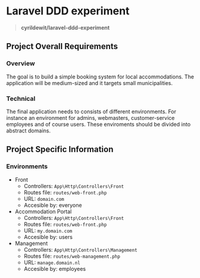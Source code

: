 # Laravel DDD experiment

> **cyrildewit/laravel-ddd-experiment**

## Project Overall Requirements

### Overview

The goal is to build a simple booking system for local accommodations. The application will be medium-sized and it targets small municipalities.

### Technical

The final application needs to consists of different environments. For instance an environment for admins, webmasters, customer-service employees and of course users. These enviroments should be divided into abstract domains.

## Project Specific Information

### Environments

* Front
  * Controllers: `App\Http\Controllers\Front`
  * Routes file: `routes/web-front.php`
  * URL: `domain.com`
  * Accesible by: everyone
* Accommodation Portal
  * Controllers: `App\Http\Controllers\Front`
  * Routes file: `routes/web-front.php`
  * URL: `my.domain.com`
  * Accesible by: users
* Management
  * Controllers: `App\Http\Controllers\Management`
  * Routes file: `routes/web-management.php`
  * URL: `manage.domain.nl`
  * Accesible by: employees
